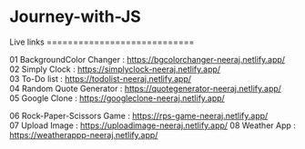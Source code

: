 # Journey-with-JS
Live links ============================

01 BackgroundColor Changer : https://bgcolorchanger-neeraj.netlify.app/                                                                                                                                                 
02 Simply Clock : https://simplyclock-neeraj.netlify.app/                                                                                                                                                               
03 To-Do list : https://todolist-neeraj.netlify.app/                                                                                                                                                                    
04 Random Quote Generator : https://quotegenerator-neeraj.netlify.app/                                                                                                                                                   
05 Google Clone :  https://googleclone-neeraj.netlify.app/                                                                                                                                                             

06 Rock-Paper-Scissors Game : https://rps-game-neeraj.netlify.app/                                                                                                                                                     
07 Upload Image : https://uploadimage-neeraj.netlify.app/
08 Weather App : https://weatherappp-neeraj.netlify.app/
